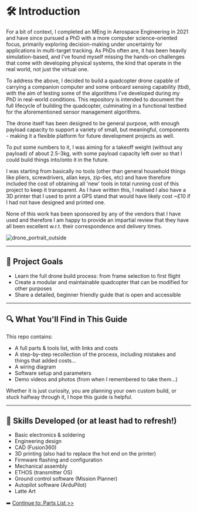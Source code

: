 # 🛠️ Introduction

For a bit of context, I completed an MEng in Aerospace Engineering in 2021 and have since pursued a PhD with a more computer science–oriented focus, primarily exploring decision-making under uncertainty for applications in multi-target tracking. As PhDs often are, it has been heavily simulation-based, and I’ve found myself missing the hands-on challenges that come with developing physical systems, the kind that operate in the real world, not just the virtual one.

To address the above, I decided to build a quadcopter drone capable of carrying a companion computer and some onboard sensing capability (tbd), with the aim of testing some of the algorithms I’ve developed during my PhD in real-world conditions. This repository is intended to document the full lifecycle of building the quadcopter, culminating in a functional testbed for the aforementioned sensor management algorithms.

The drone itself has been designed to be general purpose, with enough payload capacity to support a variety of small, but meaningful, components - making it a flexible platform for future development projects as well.

To put some numbers to it, I was aiming for a takeoff weight (without any payload) of about 2.5-3kg, with some payload capacity left over so that I could build things into/onto it in the future.

I was starting from basically no tools (other than general household things like pliers, screwdrivers, allan keys, zip-ties, etc) and have therefore included the cost of obtaining all 'new' tools in total running cost of this project to keep it transparent. As I have written this, I realised I also have a 3D printer that I used to print a GPS stand that would have likely cost ~£10 if I had not have designed and printed one.

None of this work has been sponsored by any of the vendors that I have used and therefore I am happy to provide an impartial review that they have all been excellent w.r.t. their correspondence and delivery times.

![drone_portrait_outside](https://github.com/user-attachments/assets/ff788be9-6946-427b-9b3b-b689bf0310d5)

---

## 🎯 Project Goals

- Learn the full drone build process: from frame selection to first flight
- Create a modular and maintainable quadcopter that can be modified for other purposes
- Share a detailed, beginner friendly guide that is open and accessible

---

## 🔍 What You'll Find in This Guide

This repo contains:

- A full parts & tools list, with links and costs
- A step-by-step recollection of the process, including mistakes and things that added costs...
- A wiring diagram
- Software setup and parameters
- Demo videos and photos (from when I remembered to take them...)

Whether it is just curiosity, you are planning your own custom build, or stuck halfway through it, I hope this guide is helpful.

---

## 🧠 Skills Developed (or at least had to refresh!)

- Basic electronics & soldering
- Engineering design
- CAD (Fusion360)
- 3D printing (also had to replace the hot end on the printer)
- Firmware flashing and configuration
- Mechanical assembly
- ETHOS (transmitter OS)
- Ground control software (Mission Planner)
- Autopilot software (ArduPilot)
- Latte Art




➡️ [Continue to: Parts List >>](02-parts-list.md)
